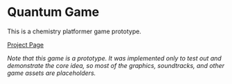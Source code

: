 # Quantum Game
This is a chemistry platformer game prototype. 

[Project Page](http://shinerightstudio.com/quantum-game/)

*Note that this game is a prototype. It was implemented only to test out and demonstrate the core idea, so most of the graphics, soundtracks, and other game assets are placeholders.*